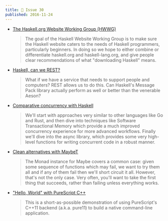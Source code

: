 ```yaml
---
title: 🦃 Issue 30
published: 2016-11-24
---
```


-   [The Haskell.org Website Working Group (HWWG)](https://neilmitchell.blogspot.com/2016/11/the-haskellorg-website-working-group.html)

    > The goal of the Haskell Website Working Group is to make sure the Haskell website caters to the needs of Haskell programmers, particularly beginners. In doing so we hope to either combine or differentiate haskell.org and haskell-lang.org, and give people clear recommendations of what "downloading Haskell" means.

-   [Haskell, can we REST?](https://github.com/eborden/json-msg-pack/blob/6e19702ee0d3bd044602531550cd9ca5845263d1/README.md)

    > What if we have a service that needs to support people and computers? REST allows us to do this. Can Haskell's Message Pack library actually perform as well or better than the venerable Aeson?

-   [Comparative concurrency with Haskell](https://www.fpcomplete.com/blog/2016/11/comparative-concurrency-with-haskell)

    > We'll start with approaches very similar to other languages like Go and Rust, and then dive into techniques like Software Transactional Memory which provide a much improved concurrency experience for more advanced workflows. Finally we'll dive into the async library, which provides some very high-level functions for writing concurrent code in a robust manner.

-   [Clean alternatives with MaybeT](http://www.parsonsmatt.org/2016/11/18/clean_alternatives_with_maybet.html)

    > The Monad instance for Maybe covers a common case: given some sequence of functions which may fail, we want to try them all and if any of them fail then we'll short circuit it all. However, that's not the only case. Very often, you'll want to take the first thing that succeeds, rather than failing unless everything works.

-   ["Hello, World" with PureScript C++](http://andyarvanitis.com/hello-world-purescript-cpp/)

    > This is a short-as-possible demonstration of using PureScript's C++11 backend (a.k.a. pure11) to build a native command-line application.
